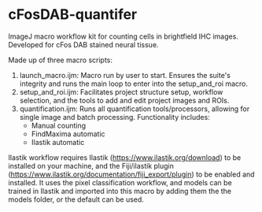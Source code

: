 # cFosDAB-quantifer
ImageJ macro workflow kit for counting cells in brightfield IHC images. Developed for cFos DAB stained neural tissue.

Made up of three macro scripts:
1. launch_macro.ijm: Macro run by user to start. Ensures the suite's integrity and runs the main loop to enter into the setup_and_roi macro.
2. setup_and_roi.ijm: Facilitates project structure setup, workflow selection, and the tools to add and edit project images and ROIs.
3. quantification.ijm: Runs all quantification tools/processors, allowing for single image and batch processing. Functionality includes: 
    - Manual counting
    - FindMaxima automatic
    - Ilastik automatic

Ilastik workflow requires Ilastik (https://www.ilastik.org/download) to be installed on your machine, and the Fiji/ilastik plugin (https://www.ilastik.org/documentation/fiji_export/plugin) to be enabled and installed. It uses the pixel classification workflow, and models can be trained in Ilastik and imported into this macro by adding them the the models folder, or the default can be used.
